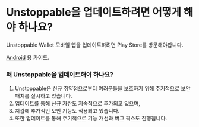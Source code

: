 # Unstoppable을 업데이트하려면 어떻게 해야 하나요?

Unstoppable Wallet 모바일 앱을 업데이트하려면 Play Store를 방문해야합니다.

[Android](https://support.google.com/googleplay/answer/113412) 용 가이드.

### 왜 Unstoppable을 업데이트해야 하나요?

1. Unstoppable은 신규 취약점으로부터 여러분들을 보호하기 위해 주기적으로 보안 패치를 실시하고 있습니다.
2. 업데이트를 통해 신규 자산도 지속적으로 추가되고 있으며,
3. 지갑에 추가적인 보안 기능도 적용되고 있습니다.
4. 또한 업데이트를 통해 주기적으로 기능 개선과 버그 픽스도 진행됩니다.


